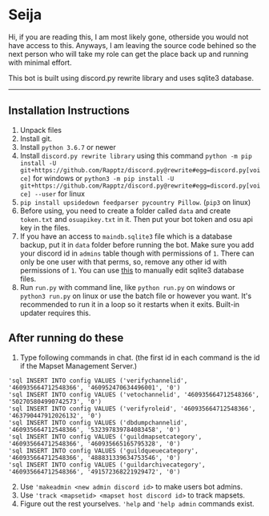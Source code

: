 # Seija
Hi, if you are reading this, I am most likely gone, otherside you would not have access to this.
Anyways, I am leaving the source code behined so the next person who will take my role can get the place back up and running with minimal effort. 

This bot is built using discord.py rewrite library and uses sqlite3 database.

---

## Installation Instructions

1. Unpack files
2. Install git.
3. Install `python 3.6.7` or newer
4. Install `discord.py rewrite library` using this command `python -m pip install -U git+https://github.com/Rapptz/discord.py@rewrite#egg=discord.py[voice]` for windows or `python3 -m pip install -U git+https://github.com/Rapptz/discord.py@rewrite#egg=discord.py[voice] --user` for linux
5. `pip install upsidedown feedparser pycountry Pillow`. (`pip3` on linux)
6. Before using, you need to create a folder called `data` and create `token.txt` and `osuapikey.txt` in it. Then put your bot token and osu api key in the files. 
7. If you have an access to `maindb.sqlite3` file which is a database backup, put it in `data` folder before running the bot. Make sure you add your discord id in `admins` table though with permissions of `1`. There can only be one user with that perms, so, remove any other id with permissions of `1`. You can use [this](https://sqlitebrowser.org/) to manually edit sqlite3 database files.
8. Run `run.py` with command line, like `python run.py` on windows or `python3 run.py` on linux or use the batch file or however you want. It's recommended to run it in a loop so it restarts when it exits. Built-in updater requires this.

## After running do these

1. Type following commands in chat. (the first id in each command is the id if the Mapset Management Server.)
```
'sql INSERT INTO config VALUES ('verifychannelid', '460935664712548366', '460952470634496001', '0')
'sql INSERT INTO config VALUES ('vetochannelid', '460935664712548366', '502705804990742573', '0')
'sql INSERT INTO config VALUES ('verifyroleid', '460935664712548366', '463790447912026132', '0')
'sql INSERT INTO config VALUES ('dbdumpchannelid', '460935664712548366', '532397839784083458', '0')
'sql INSERT INTO config VALUES ('guildmapsetcategory', '460935664712548366', '460935665165795328', '0')
'sql INSERT INTO config VALUES ('guildqueuecategory', '460935664712548366', '488831339634753546', '0')
'sql INSERT INTO config VALUES ('guildarchivecategory', '460935664712548366', '491572368221929472', '0')
```
2. Use `'makeadmin <new admin discord id>` to make users bot admins.
3. Use `'track <mapsetid> <mapset host discord id>` to track mapsets.
4. Figure out the rest yourselves. `'help` and `'help admin` commands exist.
